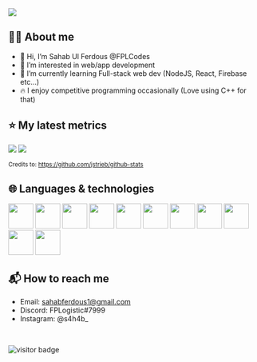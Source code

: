 <img src="https://media.giphy.com/media/iSm6MknNBt3qcYEOvL/giphy.gif"/>

## 🙋‍♂️ About me
- 👋 Hi, I’m Sahab Ul Ferdous @FPLCodes
- 👀 I’m interested in web/app development
- 📖 I’m currently learning Full-stack web dev (NodeJS, React, Firebase etc...)
- 🔥 I enjoy competitive programming occasionally (Love using C++ for that)

## ⭐ My latest metrics

![](https://github.com/FPLCodes/github-stats/blob/master/generated/overview.svg)
![](https://github.com/FPLCodes/github-stats/blob/master/generated/languages.svg)

<sub>Credits to: https://github.com/jstrieb/github-stats</sub>

## 🌐 Languages & technologies

<div>
  <img src="https://www.svgrepo.com/show/349419/javascript.svg" height="50px" />
  <img src="https://www.svgrepo.com/show/354238/python.svg" height="50px" />
  <img src="https://www.svgrepo.com/show/373482/c.svg" height="50px" />
  <img src="https://www.svgrepo.com/show/303480/c-logo.svg" height="50px" />
  <img src="https://www.svgrepo.com/show/135810/html5.svg" height="50px" />
  <img src="https://www.svgrepo.com/show/349330/css3.svg" height="50px" />
  <img src="https://www.svgrepo.com/show/373307/mongodb-opened.svg" height="50px" />
  <img src="https://www.svgrepo.com/show/353735/firebase.svg" height="50px" />
  <img src="https://www.svgrepo.com/show/354528/vue.svg" height="50px" />
  <img src="https://www.svgrepo.com/show/354259/react.svg" height="50px" />
  <img src="https://www.svgrepo.com/show/374109/svelte.svg" height="50px" />
</div> 

## 📬 How to reach me
- Email: sahabferdous1@gmail.com
- Discord: FPLogistic#7999
- Instagram: @s4h4b_
<br />

![visitor badge](https://visitor-badge-reloaded.herokuapp.com/badge?page_id=FPLCodes&lcolor=303030&color=4295f2)

<!---
FPLCodes/FPLCodes is a ✨ special ✨ repository because its `README.md` (this file) appears on your GitHub profile.
You can click the Preview link to take a look at your changes.
--->
